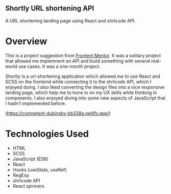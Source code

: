 ## Shortly URL shortening API 
  A URL shortening landing page using React and shrtcode API.
  
  # Overview 
  This is a project suggestion from [Frontent Mentor](https://www.frontendmentor.io/). It was a solitary project that allowed me implemnent an API and build something with           several real-world use cases. It was a one-month project.
  
  Shortly is a url-shortening application which allowed me to use React and SCSS on the frontend while connecting it to the shrtcode API, which I enjoyed doing. I also liked         converting the design files into a nice responsive landing page, which help me to hone in on my UX skills while thinking in components. I also enjoyed diving into some new         aspects of JavaScript that I hadn't implemented before. 
  
  (https://competent-dubinsky-bb338a.netlify.app/)
  
  # Technologies Used
  - HTML
  - SCSS
  - JavaScript (ES6)
  - React
  - Hooks (useState, useRef)
  - RegExp
  - shrtcode API
  - React spinners
